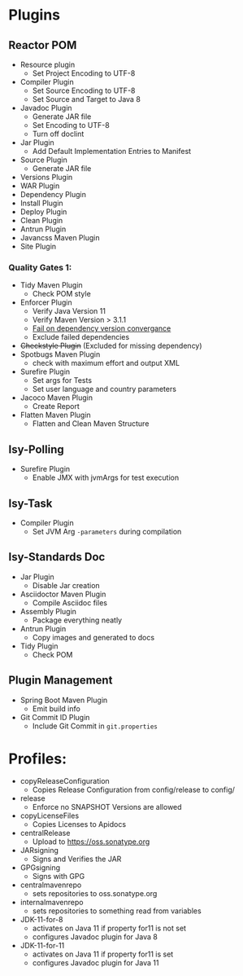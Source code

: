 # Plugins

## Reactor POM

* Resource plugin
  * Set Project Encoding to UTF-8
* Compiler Plugin
  * Set Source Encoding to UTF-8
  * Set Source and Target to Java 8
* Javadoc Plugin
  * Generate JAR file
  * Set Encoding to UTF-8
  * Turn off doclint
* Jar Plugin
  * Add Default Implementation Entries to Manifest
* Source Plugin
  * Generate JAR file
* Versions Plugin
* WAR Plugin
* Dependency Plugin
* Install Plugin
* Deploy Plugin
* Clean Plugin
* Antrun Plugin
* Javancss Maven Plugin
* Site Plugin

### Quality Gates 1:

* Tidy Maven Plugin
  * Check POM style
* Enforcer Plugin
  * Verify Java Version 11
  * Verify Maven Version > 3.1.1
  * [Fail on dependency version convergance](https://docs.gradle.org/current/dsl/org.gradle.api.artifacts.ResolutionStrategy.html)
  * Exclude failed dependencies
* ~~Checkstyle Plugin~~ (Excluded for missing dependency)
* Spotbugs Maven Plugin
  * check with maximum effort and output XML
* Surefire Plugin
  * Set args for Tests
  * Set user language and country parameters
* Jacoco Maven Plugin
  * Create Report
* Flatten Maven Plugin
  * Flatten and Clean Maven Structure

## Isy-Polling

* Surefire Plugin
  * Enable JMX with jvmArgs for test execution

## Isy-Task

* Compiler Plugin
  * Set JVM Arg `-parameters` during compilation

## Isy-Standards Doc

* Jar Plugin
  * Disable Jar creation
* Asciidoctor Maven Plugin
  * Compile Asciidoc files
* Assembly Plugin
  * Package everything neatly
* Antrun Plugin
  * Copy images and generated to docs
* Tidy Plugin
  * Check POM

## Plugin Management

* Spring Boot Maven Plugin
  * Emit build info
* Git Commit ID Plugin
  * Include Git Commit in `git.properties`

# Profiles:

* copyReleaseConfiguration
  * Copies Release Configuration from config/release to config/
* release
  * Enforce no SNAPSHOT Versions are allowed
* copyLicenseFiles
  * Copies Licenses to Apidocs
* centralRelease
  * Upload to https://oss.sonatype.org
* JARsigning
  * Signs and Verifies the JAR
* GPGsigning
  * Signs with GPG
* centralmavenrepo
  * sets repositories to oss.sonatype.org
* internalmavenrepo
  * sets repositories to something read from variables
* JDK-11-for-8
  * activates on Java 11 if property for11 is not set
  * configures Javadoc plugin for Java 8
* JDK-11-for-11
  * activates on Java 11 if property for11 is set
  * configures Javadoc plugin for Java 11
